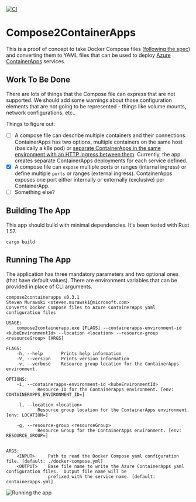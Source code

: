 [![CI](https://github.com/smurawski/compose2containerapps/actions/workflows/build.yml/badge.svg)](https://github.com/smurawski/compose2containerapps/actions/workflows/build.yml)

# Compose2ContainerApps

This is a proof of concept to take Docker Compose files ([following the spec](https://github.com/compose-spec/compose-spec/blob/master/spec.md)) and converting them to YAML files that can be used to deploy [Azure ContainerApps](https://docs.microsoft.com/azure/container-apps?WT.mc_id?containers-52416-stmuraws) services.

## Work To Be Done

There are lots of things that the Compose file can express that are not supported.  We should add some warnings about those configuration elements that are not going to be represented - things like volume mounts, network configurations, etc..

Things to figure out:

- [ ] A compose file can describe multiple containers and their connections.  ContainerApps has two options, multiple containers on the same host (basically a k8s pod) or [separate ContainerApps in the same environment with an HTTP ingress between them](https://docs.microsoft.com/azure/container-apps/connect-apps?tabs=bash&WT.mc_id?containers-52416-stmuraws). Currently, the app creates separate ContainerApps deployments for each service defined.
- [X] A compose file can `expose` multiple ports or ranges (internal ingress) or define multiple `ports` or ranges (external ingress).  ContainerApps exposes one port either internally or externally (exclusive) per ContainerApp.
- [ ] Something else?

## Building The App

This app should build with minimal dependencies.  It's been tested with Rust 1.57.

`cargo build`

## Running The App

The application has three mandatory parameters and two optional ones (that have default values).  There are environment variables that can be provided in place of CLI arguments.

```
compose2containerapps v0.3.1
Steven Murawski <steven.murawski@microsoft.com>
Converts Docker Compose files to Azure ContainerApps yaml configuration files

USAGE:
    compose2containerapp.exe [FLAGS] --containerapps-environment-id <kubeEnvironmentId> --location <location> --resource-group <resourceGroup> [ARGS]

FLAGS:
    -h, --help       Prints help information
    -V, --version    Prints version information
    -v, --verbose    Resource group location for the ContainerApps environment.

OPTIONS:
    -i, --containerapps-environment-id <kubeEnvironmentId>
            Resource ID for the ContainerApps environment. [env: CONTAINERAPPS_ENVIRONMENT_ID=]

    -l, --location <location>
            Resource group location for the ContainerApps environment. [env: LOCATION=]

    -g, --resource-group <resourceGroup>
            Resource Group for the ContainerApps environment. [env: RESOURCE_GROUP=]


ARGS:
    <INPUT>     Path to read the Docker Compose yaml configuration file. [default: ./docker-compose.yml]
    <OUTPUT>    Base file name to write the Azure ContainerApps yaml configuration files.  Output file name will be
                prefixed with the service name. [default: containerapps.yml]
```

![Running the app](https://github.com/smurawski/compose2containerapps/raw/main/compose2containerapps.gif)
